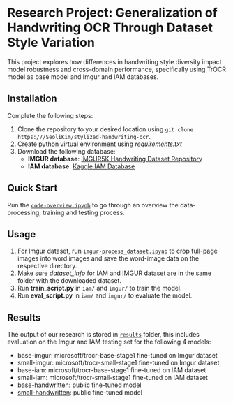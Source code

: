 # Research Project: Generalization of Handwriting OCR Through Dataset Style Variation

This project explores how differences in handwriting style diversity impact model robustness and cross-domain performance, specifically using TrOCR model as base model and Imgur and IAM databases. 

## Installation
Complete the following steps:
1. Clone the repository to your desired location using ```git clone https:///SeoliKim/stylized-handwriting-ocr```.
2. Create python virtual environment using *requirements.txt*
3. Download the following database:
   - **IMGUR database**: [IMGUR5K Handwriting Dataset Repository](https://github.com/facebookresearch/IMGUR5K-Handwriting-Dataset)
   - **IAM database**: [Kaggle IAM Database](https://www.kaggle.com/datasets/nibinv23/iam-handwriting-word-database)

## Quick Start
Run the [`code-overview.ipynb`](code-overview.ipynb) to go through an overview the data-processing, training and testing process. 


## Usage
1.  For Imgur dataset, run [`imgur-process_dataset.ipynb`](/imgur/dataset/process_dataset.ipynb) to crop full-page images into word images and save the word-image data on the respective directory.
2.  Make sure  *dataset_info* for IAM and IMGUR dataset are in the same folder with the downloaded dataset.
3.  Run **train_script.py** in `iam/` and `imgur/` to train the model.
4.  Run **eval_script.py** in `iam/` and `imgur/` to evaluate the model.

## Results
The output of our research is stored in [`results`](/results) folder, this includes evaluation on the Imgur and IAM testing set for the following 4 models:
- base-imgur: microsoft/trocr-base-stage1 fine-tuned on Imgur dataset
- small-imgur: microsoft/trocr-small-stage1 fine-tuned on Imgur dataset
- base-iam: microsoft/trocr-base-stage1 fine-tuned on IAM dataset
- small-iam: microsoft/trocr-small-stage1 fine-tuned on IAM dataset
- [base-handwritten](https://huggingface.co/microsoft/trocr-base-handwritten): public fine-tuned model
- [small-handwritten](https://huggingface.co/microsoft/trocr-small-handwritten): public fine-tuned model


